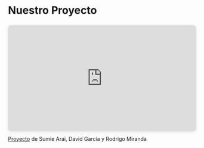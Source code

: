 
# Nuestro Proyecto


<div style="position: relative; width: 100%; height: 0; padding-top: 56.2500%;
 padding-bottom: 0; box-shadow: 0 2px 8px 0 rgba(63,69,81,0.16); margin-top: 1.6em; margin-bottom: 0.9em; overflow: hidden;
 border-radius: 8px; will-change: transform;">
	<iframe loading="lazy" style="position: absolute; width: 100%; height: 100%; top: 0; left: 0; border: none; padding: 0;margin: 0;"
		src="https://www.canva.com/design/DAGyJUaLMMU/HK5A6LSMlMqAlXwxEsPhBw/view?embed" allowfullscreen="allowfullscreen" allow="fullscreen">
	</iframe>
</div>
<a href="https://www.canva.com/design/DAGyJUaLMMU/HK5A6LSMlMqAlXwxEsPhBw/view?utm_content=DAGyJUaLMMU&amp;utm_campaign=designshare&amp;utm_medium=embeds&amp;utm_source=link" target="_blank" rel="noopener">Proyecto</a> de Sumie Arai, David Garcia y Rodrigo Miranda 

